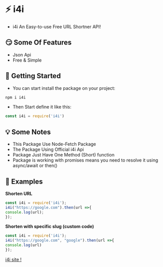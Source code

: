 # ⚡ i4i
- i4i An Easy-to-use Free URL Shortner API!
## 😏 Some Of Features
- Json Api
- Free & Simple
## 🔌 Getting Started
- You can start install the package on your project:
```bash
npm i i4i
```
- Then Start define it like this:
```javascript
const i4i = require('i4i')
```

## 💡 Some Notes 
- This Package Use Node-Fetch Package
- The Package Using Official i4i Api
- Package Just Have One Method (Short) function
- Package is working with promises means you need to resolve it using async/await or then()

## 🔋 Examples
**Shorten URL**
```js
const i4i = require('i4i');
i4i("https://google.com").then(url =>{
console.log(url);
});
```
**Shorten with specific slug (custom code)**
```js
const i4i = require('i4i');
i4i("https://google.com", "google").then(url =>{
console.log(url)
});
```
[i4i site !](https://i4i.me)
